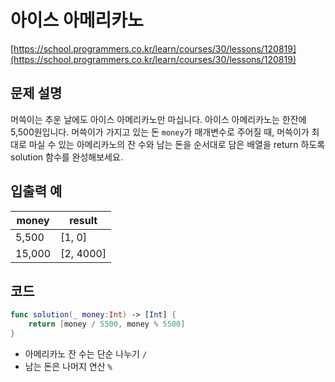 # 아이스 아메리카노

[https://school.programmers.co.kr/learn/courses/30/lessons/120819](https://school.programmers.co.kr/learn/courses/30/lessons/120819)

## 문제 설명

머쓱이는 추운 날에도 아이스 아메리카노만 마십니다. 아이스 아메리카노는 한잔에 5,500원입니다. 머쓱이가 가지고 있는 돈 `money`가 매개변수로 주어질 때, 머쓱이가 최대로 마실 수 있는 아메리카노의 잔 수와 남는 돈을 순서대로 담은 배열을 return 하도록 solution 함수를 완성해보세요.

## 입출력 예

|money|result|
|---|---|
|5,500|[1, 0]|
|15,000|[2, 4000]|

## 코드

```swift
func solution(_ money:Int) -> [Int] {
    return [money / 5500, money % 5500]
}
```

- 아메리카노 잔 수는 단순 나누기 `/`
- 남는 돈은 나머지 연산 `%`